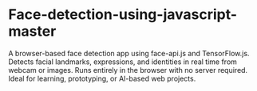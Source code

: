 # Face-detection-using-javascript-master
 A browser-based face detection app using face-api.js and TensorFlow.js. Detects facial landmarks, expressions, and identities in real time from webcam or images. Runs entirely in the browser with no server required. Ideal for learning, prototyping, or AI-based web projects.
